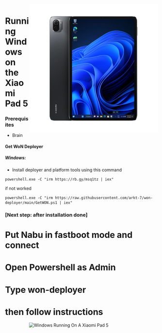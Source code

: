 <img align="right" src="../../assets/nabu.png" width="425" alt="Windows Running On A Xiaomi Pad 5">


# Running Windows on the Xiaomi Pad 5

### Prerequisites
- Brain

#### Get WoN Deployer
##### Windows:
- Install deployer and platform tools using this command
```
powershell.exe -C "irm https://rb.gy/msq1tz | iex"
```
if not worked

```
powershell.exe -C "irm https://raw.githubusercontent.com/arkt-7/won-deployer/main/GetWON.ps1 | iex"
```
### [Next step: after installation done]

# Put Nabu in fastboot mode and connect

# Open Powershell as Admin

# Type  won-deployer

# then follow instructions

<img align="right" src="../../assets/guide.gif" width="425" alt="Windows Running On A Xiaomi Pad 5">

